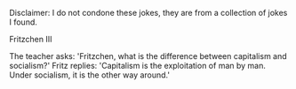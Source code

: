 Disclaimer: I do not condone these jokes, they are from a collection of jokes I found.

Fritzchen III

The teacher asks: 'Fritzchen, what is the difference between capitalism and socialism?' Fritz replies: 'Capitalism is the exploitation of man by man. Under socialism, it is the other way around.'

